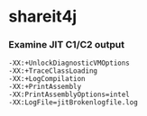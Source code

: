 # shareit4j



### Examine JIT C1/C2 output

```aidl
-XX:+UnlockDiagnosticVMOptions
-XX:+TraceClassLoading
-XX:+LogCompilation
-XX:+PrintAssembly
-XX:PrintAssemblyOptions=intel
-XX:LogFile=jitBrokenlogfile.log
```